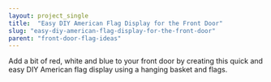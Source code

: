 ```yaml
---
layout: project_single
title:  "Easy DIY American Flag Display for the Front Door"
slug: "easy-diy-american-flag-display-for-the-front-door"
parent: "front-door-flag-ideas"
---
```

Add a bit of red, white and blue to your front door by creating this quick and easy DIY American flag display using a hanging basket and flags.